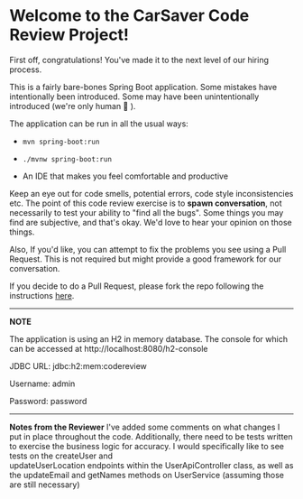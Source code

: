# Welcome to the CarSaver Code Review Project!

First off, congratulations! You've made it to the next level of our hiring process.

This is a fairly bare-bones Spring Boot application. Some mistakes have intentionally been introduced. Some may have been unintentionally introduced (we're only human 🤷 ). 

The application can be run in all the usual ways:

- `mvn spring-boot:run`

- `./mvnw spring-boot:run`

- An IDE that makes you feel comfortable and productive

Keep an eye out for code smells, potential errors, code style inconsistencies etc.  The point of this code review 
exercise is to **spawn conversation**, not necessarily to test your ability to "find all the bugs".  Some things
you may find are subjective, and that's okay.  We'd love to hear your opinion on those things.

Also, If you'd like, you can attempt to fix the problems you see using a Pull Request. This is not required but might provide a good framework for our conversation.

If you decide to do a Pull Request, please fork the repo following the instructions [here](https://docs.github.com/en/github/collaborating-with-pull-requests/proposing-changes-to-your-work-with-pull-requests/creating-a-pull-request-from-a-fork).

---
**NOTE**

The application is using an H2 in memory database. The console for which can be accessed at http://localhost:8080/h2-console 

JDBC URL: jdbc:h2:mem:codereview

Username: admin

Password: password

---

**Notes from the Reviewer**
I've added some comments on what changes I put in place throughout the code.  Additionally, there need to be tests 
written to exercise the business logic for accuracy.  I would specifically like to see tests on the createUser and  
updateUserLocation endpoints within the UserApiController class, as well as the updateEmail and getNames methods on UserService 
(assuming those are still necessary)